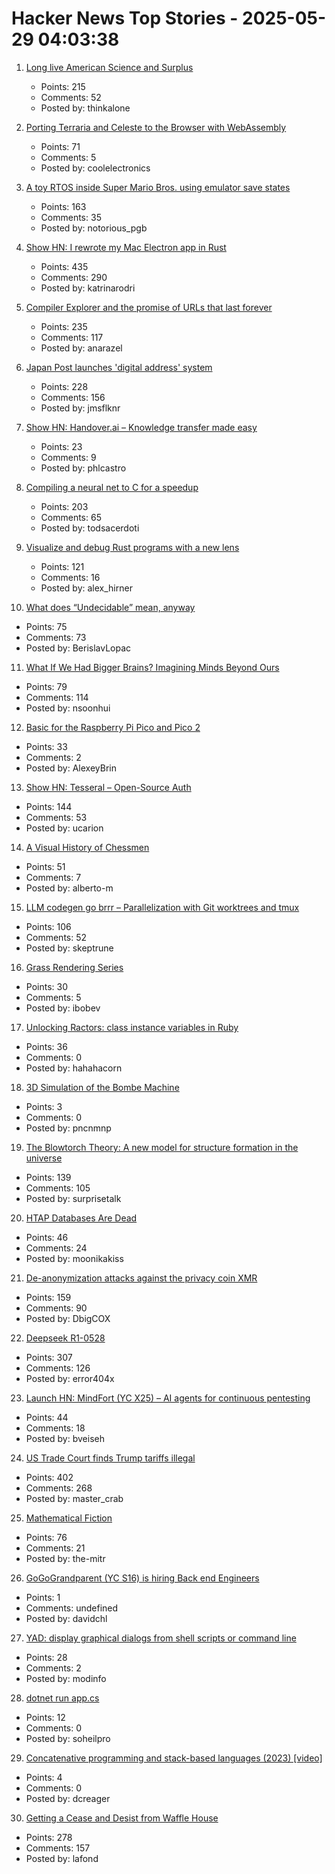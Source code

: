 # Hacker News Top Stories - 2025-05-29 04:03:38

1. [Long live American Science and Surplus](https://milwaukeerecord.com/city-life/long-live-american-science-surplus-which-needs-your-help/)
   - Points: 215
   - Comments: 52
   - Posted by: thinkalone

2. [Porting Terraria and Celeste to the Browser with WebAssembly](https://velzie.rip/blog/celeste-wasm)
   - Points: 71
   - Comments: 5
   - Posted by: coolelectronics

3. [A toy RTOS inside Super Mario Bros. using emulator save states](https://prettygoodblog.com/p/what-threads-are-part-2)
   - Points: 163
   - Comments: 35
   - Posted by: notorious_pgb

4. [Show HN: I rewrote my Mac Electron app in Rust](https://desktopdocs.com/?v=2025)
   - Points: 435
   - Comments: 290
   - Posted by: katrinarodri

5. [Compiler Explorer and the promise of URLs that last forever](https://xania.org/202505/compiler-explorer-urls-forever)
   - Points: 235
   - Comments: 117
   - Posted by: anarazel

6. [Japan Post launches 'digital address' system](https://www.japantimes.co.jp/business/2025/05/27/companies/japan-post-digital-address/)
   - Points: 228
   - Comments: 156
   - Posted by: jmsflknr

7. [Show HN: Handover.ai – Knowledge transfer made easy](https://www.handover.ai/)
   - Points: 23
   - Comments: 9
   - Posted by: phlcastro

8. [Compiling a neural net to C for a speedup](https://slightknack.dev/blog/difflogic/)
   - Points: 203
   - Comments: 65
   - Posted by: todsacerdoti

9. [Visualize and debug Rust programs with a new lens](https://firedbg.sea-ql.org/)
   - Points: 121
   - Comments: 16
   - Posted by: alex_hirner

10. [What does “Undecidable” mean, anyway](https://buttondown.com/hillelwayne/archive/what-does-undecidable-mean-anyway/)
   - Points: 75
   - Comments: 73
   - Posted by: BerislavLopac

11. [What If We Had Bigger Brains? Imagining Minds Beyond Ours](https://writings.stephenwolfram.com/2025/05/what-if-we-had-bigger-brains-imagining-minds-beyond-ours/)
   - Points: 79
   - Comments: 114
   - Posted by: nsoonhui

12. [Basic for the Raspberry Pi Pico and Pico 2](https://geoffg.net/picomite.html)
   - Points: 33
   - Comments: 2
   - Posted by: AlexeyBrin

13. [Show HN: Tesseral – Open-Source Auth](https://github.com/tesseral-labs/tesseral)
   - Points: 144
   - Comments: 53
   - Posted by: ucarion

14. [A Visual History of Chessmen](https://chesshistory.github.io/)
   - Points: 51
   - Comments: 7
   - Posted by: alberto-m

15. [LLM codegen go brrr – Parallelization with Git worktrees and tmux](https://www.skeptrune.com/posts/git-worktrees-agents-and-tmux/)
   - Points: 106
   - Comments: 52
   - Posted by: skeptrune

16. [Grass Rendering Series](https://hexaquo.at/pages/grass-rendering-series-part-1-theory/)
   - Points: 30
   - Comments: 5
   - Posted by: ibobev

17. [Unlocking Ractors: class instance variables in Ruby](https://byroot.github.io/ruby/performance/2025/05/24/unlocking-ractors-class-variables.html)
   - Points: 36
   - Comments: 0
   - Posted by: hahahacorn

18. [3D Simulation of the Bombe Machine](https://bombe.virtualcolossus.co.uk/bombe/)
   - Points: 3
   - Comments: 0
   - Posted by: pncnmnp

19. [The Blowtorch Theory: A new model for structure formation in the universe](https://theeggandtherock.com/p/the-blowtorch-theory-a-new-model)
   - Points: 139
   - Comments: 105
   - Posted by: surprisetalk

20. [HTAP Databases Are Dead](https://www.mooncake.dev/blog/htap-is-dead)
   - Points: 46
   - Comments: 24
   - Posted by: moonikakiss

21. [De-anonymization attacks against the privacy coin XMR](https://monero.forex/is-monero-totally-private-a-comprehensive-analysis-of-de-anonymization-attacks-against-the-privacy-coin/)
   - Points: 159
   - Comments: 90
   - Posted by: DbigCOX

22. [Deepseek R1-0528](https://huggingface.co/deepseek-ai/DeepSeek-R1-0528)
   - Points: 307
   - Comments: 126
   - Posted by: error404x

23. [Launch HN: MindFort (YC X25) – AI agents for continuous pentesting](undefined)
   - Points: 44
   - Comments: 18
   - Posted by: bveiseh

24. [US Trade Court finds Trump tariffs illegal](https://www.bloomberg.com/news/articles/2025-05-28/trump-s-global-tariffs-blocked-by-us-trade-court)
   - Points: 402
   - Comments: 268
   - Posted by: master_crab

25. [Mathematical Fiction](https://kasmana.people.charleston.edu/MATHFICT/default.html)
   - Points: 76
   - Comments: 21
   - Posted by: the-mitr

26. [GoGoGrandparent (YC S16) is hiring Back end Engineers](undefined)
   - Points: 1
   - Comments: undefined
   - Posted by: davidchl

27. [YAD: display graphical dialogs from shell scripts or command line](http://yad-guide.ingk.se/#_introduction)
   - Points: 28
   - Comments: 2
   - Posted by: modinfo

28. [dotnet run app.cs](https://devblogs.microsoft.com/dotnet/announcing-dotnet-run-app/)
   - Points: 12
   - Comments: 0
   - Posted by: soheilpro

29. [Concatenative programming and stack-based languages (2023) [video]](https://www.youtube.com/watch?v=umSuLpjFUf8)
   - Points: 4
   - Comments: 0
   - Posted by: dcreager

30. [Getting a Cease and Desist from Waffle House](https://www.jack.bio/blog/wafflehouse)
   - Points: 278
   - Comments: 157
   - Posted by: lafond

